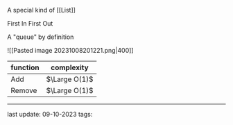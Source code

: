 A special kind of [[List]]

First In First Out

A "queue" by definition

![[Pasted image 20231008201221.png|400]]

| function | complexity |
| -------- | ---------- |
| Add      | $\Large O(1)$ |
| Remove   | $\Large O(1)$ |

---
last update: 09-10-2023
tags:
